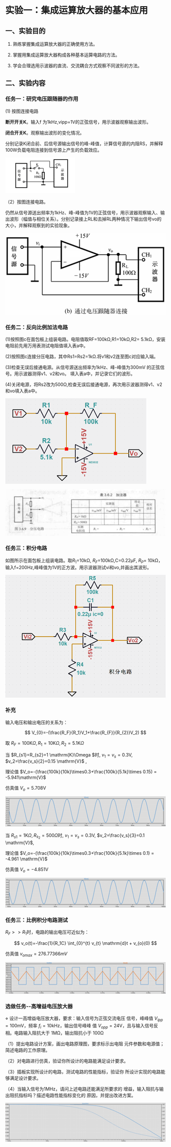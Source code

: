 # 实验一：集成运算放大器的基本应用

## 一、实验目的

1. 熟练掌握集成运算放大器的正确使用方法。

2. 掌握用集成运算放大器构成各种基本运算电路的方法。

3. 学会合理选用示波器的直流、交流耦合方式观察不同波形的方法。



## 二、实验内容

### 任务一：研究电压跟随器的作用

(1) 按图连接电路

**断开开关K**。输入f 为1kHz,vipp=1V的正弦信号，用示波器观察输出波形。

**闭合开关K**。观察输出波形的变化情况。

分别记录K闭合前、后信号源输出信号的峰-峰值，计算信号源的内阻RS，并解释100W负载电阻连接到信号源上产生的负载效应。

![直接连接](attachments/直接连接.png)

（2）按图连接电路。

仍然从信号源送出频率为1kHz、峰-峰值为1V的正弦信号，用示波器观察输入、输出波形（幅值与相位关系）。分别记录接上RL和去掉RL两种情况下输出信号vo的大小，并解释观察到的实验现象。

![通过电压跟随器连接](attachments/通过电压跟随器连接.png)

### 任务二：反向比例加法电路

(1)按照图c在面包板上组装电路。电阻值取RF=100kΩ,R1=10kΩ,R2= 5.1kΩ，安装电阻前先用万用表测试电阻值填入表a中。

(2)按照图c连接分压电路，其中Rs1=Rs2=1kΩ.将v1和v2连至图c对应输入端。

(3)检查无误后接通电源。从信号源送出频率为1kHz、峰-峰值为300mV 的正弦信号。用示波器测得v1、v2和vo。 填入表a中，并记录它们的波形。

(4)关闭电源，将Rs2改为500Ω,检查无误后接通电源，再次用示波器测得v1、v2和vo填入表a中。

<img src="attachments/image-1.png" alt="反向比例加法电路" style="zoom:50%;" />

![分压电路和加法器](attachments/image.png)

### 任务三：积分电路

如图所示在面包板上组装电路。取$R_1$=10kΩ, $R_F$=100kΩ,C=0.22μF, $R_P$= 10kΩ，输入f=200Hz,峰峰值为1V的正方波。用示波器测试vi和vo,并画出其波形。

![积分电路](attachments/image-2.png)



### 补充
输入电压和输出电压的关系为：

$$
V_{0}=-(\frac{R_F}{R_1}V_1+\frac{R_{F}}{R_{2}}V_2)
$$

取 $R_F=100 \mathrm{K}\Omega, R_1=10 \mathrm{K} \Omega, R_2=5.1{\mathrm{K}}\Omega$

当 $R_{s1}=R_{s2}=1 \mathrm{K}\Omega $时, $v_1=v_{s}=0.3\mathrm{V}$, $v_2=\frac{v_s}{2}=0.15 \mathrm{V}$ ,

理论值 $V_o=-(\frac{100k}{10k}\times0.3+\frac{100k}{5.1k}\times 0.15) = -5.941\mathrm{V}$

仿真值 $V_{o}=5.708 \mathrm{V}$


![反向比例加法-Rs2=1k](attachments/反向比例加法-Rs2=1k.png)

当 $R_{s1}=1\mathrm{K}\Omega, R_{s_2}=500\Omega$时, $v_1=v_{s}=0.3 \mathrm{V}$, $v_2=\frac{v_s}{3}=0.1 \mathrm{V}$,

理论值 $V_o=-(\frac{100k}{10k}\times0.3+\frac{100k}{5.1k}\times 0.1) = -4.961 \mathrm{V}$

仿真值 $V_{o}=-4.851 \mathrm{V}$

![反向比例加法-Rs2=500](attachments/反向比例加法-Rs2=500.png)

### 任务三：比例积分电路测试

$R_F>>R_1$时，电路的输出电压可近似为：

$$
v_o(t)=-\frac{1}{R_1C} \int_{0}^{t} v_{t} \mathrm{d}t + v_{o}(0)
$$

仿真值 $v_{omax}=276.77366mV$

![积分器波形](attachments/积分器波形.png)




### 选做任务--高增益电压放大器

$\diamond$ 设计一高增益电压放大器，要求：输入信号为正弦交流电压
信号，峰峰值 $V_{ipp}=100\mathrm{mV}$，频率 $f_i=10\mathrm{kHz}$，输出信号峰峰
值 $V_{opp}=24\mathrm{V}$，且与输入信号反相。电路输入阻抗大于 $1\mathrm{M\Omega}$，输出阻抗小于 $100\mathrm{\Omega}$

（1）提出电路设计方案，画出电路原理图，要求标示出电阻
元件参数和电源值；简述电路的工作原理。

（2）对电路进行仿真，验证你所设计的电路能满足设计要求。

（3）插板实现所设计的电路，测试电路的性能指标，验证你
所设计实现的电路能够满足设计要求。

（4）当输入信号为1MHz，请问上述电路还能满足所要求的
增益，输入阻抗与输出阻抗指标吗？描述电路性能指标变化的
原因，并提出改进方案。

![电压放大器交流分析](attachments/电压放大器交流分析.png)

